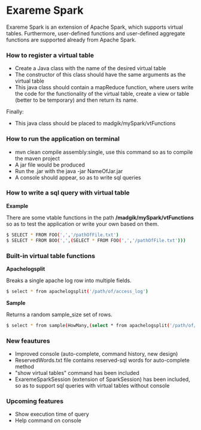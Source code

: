 # Exareme Spark

Exareme Spark is an extension of Apache Spark, which supports virtual tables. Furthermore, user-defined functions and user-defined aggregate functions are supported already from Apache Spark. 

### How to register a virtual table

  - Create a Java class with the name of the desired virtual table
  - The constructor of this class should have the same arguments as the virtual table 
  - This java class should contain a mapReduce function, where users write the code for the functionality of the virtual table, create a view or table (better to be temporary) and then return its name.  


Finally:
  - This java class should be placed to madgik/mySpark/vtFunctions

### How to run the application on terminal

- mvn clean compile assembly:single, use this command so as to compile the maven project
- A  jar file would be produced
- Run the .jar with the java -jar NameOfJar.jar
- A console should appear, so as to write sql queries

### How to write a sql query with virtual table

**Example**

There are some vtable functions in the path **/madgik/mySpark/vtFunctions** so as to test the application or write your own based on them.

```sh
$ SELECT * FROM FOO(',','/pathOfFile.txt')
$ SELECT * FROM BOO(',',(SELECT * FROM FOO(',','/pathOfFile.txt')))
```

### Built-in virtual table functions

**Apachelogsplit**

Breaks a single apache log row into multiple fields.

```sh
$ select * from apachelogsplit('/path/of/access_log')
```

**Sample**

Returns a random sample_size set of rows.

```sh
$ select * from sample(HowMany,(select * from apachelogsplit('/path/of/access_log')))
```

### New feautures
- Improved console (auto-complete, command history, new design)
- ReservedWords.txt file contains reserved-sql words for auto-complete method
- "show virtual tables" command has been included
- ExaremeSparkSession (extension of SparkSession) has been included, so as to support sql queries with virtual tables without console

### Upcoming features

- Show execution time of query
- Help command on console

